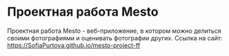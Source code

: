 # Проектная работа Mesto
Проектная работа Mesto - веб-приложение, в котором можно делиться своими фотографиями и оценивать фотографии других.
Ссылка на сайт: https://SofiaPurtova.github.io/mesto-project-ff
